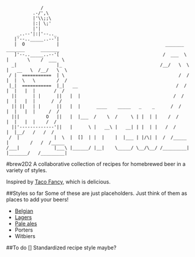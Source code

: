                  /
              .-/',\
              |'\\;;\
              |:| \;'
              |'|       
        _..--'|:|'--.._ 
       |'--.._____..--'| 
       |  O            |                                        _______    _______      _______
       ]'--.._____..--'[                                       /  ___  \  |       \    /  ___  \
      _|               |_                                     /__/   \  \ |   __   \  /__/   \  \
     / |  ===========  | \                                           /  / |  |  \   \        /  /
     |_|  ===========  |_|   __                                     /  /  |  |   |  |       /  /
      ||      | |      ||   |  |                                   /  /   |  |   |  |      /  /
      || ||   | |      ||   |  |      ____    _____   _    _      /  /    |  |   |  |     /  /
      |||          O   ||   |  |___  /    \  /     \ | |  | |    /  /     |  |   |  |    /  /
      ||'-------------'||   |      \ |   __\ |   __| | |  | |   /  /      |  |__/   /   /  /
     /  |             |  \  |  []  | |  |    |  |___ | |/\| |  /  /_____  |        /   /  /_____
    /___|             |___\ |______/ |__|    \_____/ \__/\__/ /_________| |_______/   /_________|

#brew2D2
A collaborative collection of recipes for homebrewed beer in a variety of styles.

Inspired by [Taco Fancy](https://github.com/sinker/tacofancy), which is delicious.

##Styles so far
Some of these are just placeholders. Just think of them as places to add your beers!

* [Belgian](https://github.com/mtdukes/brew2D2/tree/master/belgian)
* [Lagers](https://github.com/mtdukes/brew2D2/tree/master/lagers)
* [Pale ales](https://github.com/mtdukes/brew2D2/tree/master/pale_ales)
* Porters
* Witbiers

##To do
[] Standardized recipe style maybe?


